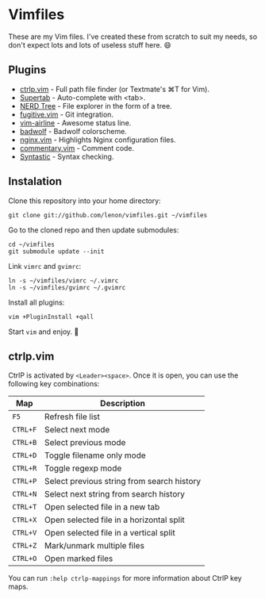 # Vimfiles

These are my Vim files. I've created these from scratch to suit my needs, so
don't expect lots and lots of useless stuff here. :smile:

## Plugins

 * [ctrlp.vim][1] - Full path file finder (or Textmate's ⌘T for Vim).
 * [Supertab][2] - Auto-complete with \<tab\>.
 * [NERD Tree][3] - File explorer in the form of a tree.
 * [fugitive.vim][4] - Git integration.
 * [vim-airline][5] - Awesome status line.
 * [badwolf][6] - Badwolf colorscheme.
 * [nginx.vim][7] - Highlights Nginx configuration files.
 * [commentary.vim][8] - Comment code.
 * [Syntastic][9] - Syntax checking.

## Instalation

Clone this repository into your home directory:

    git clone git://github.com/lenon/vimfiles.git ~/vimfiles

Go to the cloned repo and then update submodules:

    cd ~/vimfiles
    git submodule update --init

Link `vimrc` and `gvimrc`:

    ln -s ~/vimfiles/vimrc ~/.vimrc
    ln -s ~/vimfiles/gvimrc ~/.gvimrc

Install all plugins:

    vim +PluginInstall +qall

Start `vim` and enjoy. :beer:

## ctrlp.vim

CtrlP is activated by `<Leader><space>`. Once it is open, you can use the
following key combinations:

| Map      | Description                                |
| -------- | ------------------------------------------ |
| `F5`     | Refresh file list                          |
| `CTRL+F` | Select next mode                           |
| `CTRL+B` | Select previous mode                       |
| `CTRL+D` | Toggle filename only mode                  |
| `CTRL+R` | Toggle regexp mode                         |
| `CTRL+P` | Select previous string from search history |
| `CTRL+N` | Select next string from search history     |
| `CTRL+T` | Open selected file in a new tab            |
| `CTRL+X` | Open selected file in a horizontal split   |
| `CTRL+V` | Open selected file in a vertical split     |
| `CTRL+Z` | Mark/unmark multiple files                 |
| `CTRL+O` | Open marked files                          |

You can run `:help ctrlp-mappings` for more information about CtrlP key maps.

[1]: https://github.com/kien/ctrlp.vim
[2]: https://github.com/ervandew/supertab
[3]: https://github.com/scrooloose/nerdtree
[4]: https://github.com/tpope/vim-fugitive
[5]: https://github.com/bling/vim-airline
[6]: https://github.com/sjl/badwolf
[7]: http://www.vim.org/scripts/script.php?script_id=1886
[8]: https://github.com/tpope/vim-commentary
[9]: https://github.com/scrooloose/syntastic
[10]: https://raw.github.com/chriskempson/base16-iterm2/master/base16-monokai.dark.itermcolors
[11]: https://github.com/chriskempson/base16-iterm2
